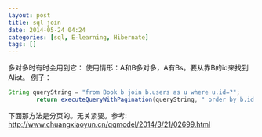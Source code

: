 ```yaml
---
layout: post
title: sql join
date: 2014-05-24 04:24
categories: [sql, E-learning, Hibernate]
tags: []
---
```

多对多时有时会用到它：
使用情形：A和B多对多，A有Bs。要从靠B的id来找到Alist。
例子：


```java
String queryString = "from Book b join b.users as u where u.id=?";
        return executeQueryWithPagination(queryString, " order by b.id desc", page,id);    
```


下面那方法是分页的。无关紧要。参考:
http://www.chuangxiaoyun.cn/qqmodel/2014/3/21/02699.html
